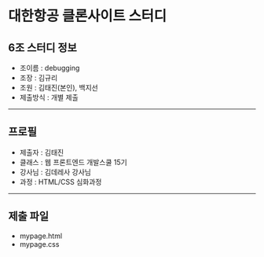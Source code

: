# 대한항공 클론사이트 스터디
## 6조 스터디 정보 
- 조이름 : debugging
- 조장 : 김규리
- 조원 : 김태진(본인), 백지선
- 제출방식 : 개별 제출
---
## 프로필
- 제출자 : 김태진
- 클래스 : 웹 프론트엔드 개발스쿨 15기
- 강사님 : 김데레사 강사님
- 과정 : HTML/CSS 심화과정
---
## 제출 파일
- mypage.html
- mypage.css


